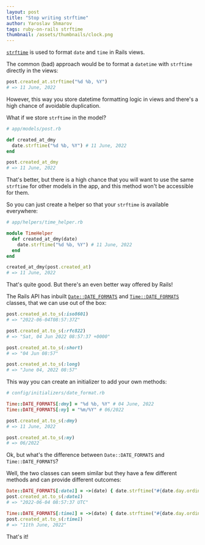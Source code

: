 ```yaml
---
layout: post
title: "Stop writing strftime"
author: Yaroslav Shmarov
tags: ruby-on-rails strftime
thumbnail: /assets/thumbnails/clock.png
---
```


[`strftime`](https://apidock.com/ruby/DateTime/strftime) is used to format `date` and `time` in Rails views.

The common (bad) approach would be to format a `datetime` with `strftime` directly in the views:

```ruby
post.created_at.strftime("%d %b, %Y")
# => 11 June, 2022
```

However, this way you store datetime formatting logic in views and there's a high chance of avoidable duplication.

What if we store `strftime` in the model?

```ruby
# app/models/post.rb

def created_at_dmy
  date.strftime("%d %b, %Y") # 11 June, 2022
end

post.created_at_dmy
# => 11 June, 2022
```

That's better, but there is a high chance that you will want to use the same `strftime` for other models in the app, and this method won't be accessible for them.

So you can just create a helper so that your `strftime` is available everywhere:


```ruby
# app/helpers/time_helper.rb

module TimeHelper
  def created_at_dmy(date)
    date.strftime("%d %b, %Y") # 11 June, 2022
  end
end

created_at_dmy(post.created_at)
# => 11 June, 2022
```

That's quite good. But there's an even better way offered by Rails!

The Rails API has inbuilt
[`Date::DATE_FORMATS`](https://edgeapi.rubyonrails.org/classes/Date.html)
and
[`Time::DATE_FORMATS`](https://api.rubyonrails.org/classes/Time.html)
classes, that we can use out of the box:

```ruby
post.created_at.to_s(:iso8601)
# => "2022-06-04T08:57:37Z"

post.created_at.to_s(:rfc822)
# => "Sat, 04 Jun 2022 08:57:37 +0000"

post.created_at.to_s(:short)
# => "04 Jun 08:57"

post.created_at.to_s(:long)
# => "June 04, 2022 08:57"
```

This way you can create an initializer to add your own methods:

```ruby
# config/initializers/date_format.rb

Time::DATE_FORMATS[:dmy] = "%d %b, %Y" # 04 June, 2022
Time::DATE_FORMATS[:my] = "%m/%Y" # 06/2022

post.created_at.to_s(:dmy)
# => 11 June, 2022

post.created_at.to_s(:my)
# => 06/2022
```

Ok, but what's the difference between `Date::DATE_FORMATS` and `Time::DATE_FORMATS`?

Well, the two classes can seem similar but they have a few different methods and can provide different outcomes:

```ruby
Date::DATE_FORMATS[:date1] = ->(date) { date.strftime("#{date.day.ordinalize} %B, %Y") }
post.created_at.to_s(:date1)
# => "2022-06-04 08:57:37 UTC"

Time::DATE_FORMATS[:time1] = ->(date) { date.strftime("#{date.day.ordinalize} %B, %Y") }
post.created_at.to_s(:time1)
# => "11th June, 2022"
```

That's it!